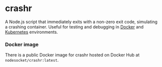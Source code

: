 # crashr

A Node.js script that immediately exits with a non-zero exit code, simulating a crashing container. Useful for testing and debugging in [Docker](https://www.docker.com) and [Kubernetes](https://kubernetes.io) environments.

### Docker image

There is a public Docker image for crashr hosted on Docker Hub at  `nodesocket/crashr:latest`. 
